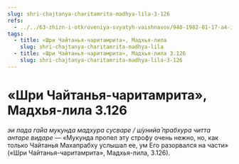 ```yaml
---
slug: shri-chajtanya-charitamrita-madhya-lila-3-126
refs:
  - ../../63-zhizn-i-otkroveniya-svyatyh-vaishnavov/940-1982-01-17-a4-istoriya-achyutanandy-o-synovyah-advajty-achari.md
tags:
  - title: «Шри Чайтанья-чаритамрита», Мадхья-лила
    slug: shri-chajtanya-charitamrita-madhya-lila
  - title: «Шри Чайтанья-чаритамрита», Мадхья-лила 3.126
    slug: shri-chajtanya-charitamrita-madhya-lila-3-126
---
```


# «Шри Чайтанья-чаритамрита», Мадхья-лила 3.126

*эи пада га̄йа мукунда мадхура сусваре / ш́унийа̄ прабхура читта антаре видаре* — «Мукунда пропел эту строфу очень нежно, но, как только Чайтанья Махапрабху услышал ее, ум Его разорвался на части» («Шри Чайтанья-чаритамрита», Мадхья-лила, 3.126).

